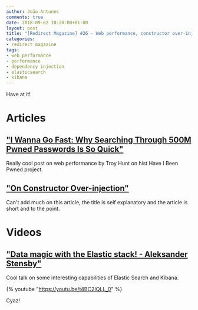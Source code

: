 ```yaml
---
author: João Antunes
comments: true
date: 2018-09-02 10:20:00+01:00
layout: post
title: "[Redirect Magazine] #26 - Web performance, constructor over-injection and the Elastic stack"
categories:
- redirect magazine
tags:
- web performance
- performance
- dependency injection
- elasticsearch
- kibana
---
```


Have at it!

# Articles
## ["I Wanna Go Fast: Why Searching Through 500M Pwned Passwords Is So Quick"](https://www.troyhunt.com/i-wanna-go-fast-why-searching-through-500m-pwned-passwords-is-so-quick/)
Really cool post on web performance by Troy Hunt on hist Have I Been Pwned project.
<br/>
## ["On Constructor Over-injection"](http://blog.ploeh.dk/2018/08/27/on-constructor-over-injection/)
Can't add much on this article, the title is self explanatory and the article is short and to the point.
<br/>
# Videos
## ["Data magic with the Elastic stack! - Aleksander Stensby"](https://youtu.be/t4BC2IQLL_0)
Cool talk on some interesting capabilities of Elastic Search and Kibana.

{% youtube "https://youtu.be/t4BC2IQLL_0" %}
<br/>


Cyaz!